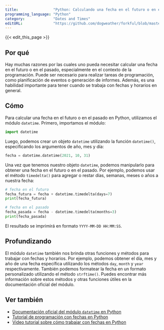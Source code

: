 ```yaml
---
title:                "Python: Calculando una fecha en el futuro o en el pasado."
programming_language: "Python"
category:             "Dates and Times"
editURL:              "https://github.com/dogweather/forkful/blob/master/content/es/python/calculating-a-date-in-the-future-or-past.md"
---
```


{{< edit_this_page >}}

## Por qué

Hay muchas razones por las cuales uno pueda necesitar calcular una fecha en el futuro o en el pasado, especialmente en el contexto de la programación. Puede ser necesario para realizar tareas de programación, como planificación de eventos o generación de informes. Además, es una habilidad importante para tener cuando se trabaja con fechas y horarios en general.

## Cómo

Para calcular una fecha en el futuro o en el pasado en Python, utilizamos el módulo `datetime`. Primero, importamos el módulo:

```Python
import datetime
```

Luego, podemos crear un objeto `datetime` utilizando la función `datetime()`, especificando los argumentos de año, mes y día:

```Python
fecha = datetime.datetime(2021, 10, 31)
```

Una vez que tenemos nuestro objeto `datetime`, podemos manipularlo para obtener una fecha en el futuro o en el pasado. Por ejemplo, podemos usar el método `timedelta()` para agregar o restar días, semanas, meses o años a nuestra fecha:

```Python
# fecha en el futuro
fecha_futura = fecha + datetime.timedelta(days=7)
print(fecha_futura)

# fecha en el pasado
fecha_pasada = fecha - datetime.timedelta(months=3)
print(fecha_pasada)
```

El resultado se imprimirá en formato `YYYY-MM-DD HH:MM:SS`.

## Profundizando

El módulo `datetime` también nos brinda otras funciones y métodos para trabajar con fechas y horarios. Por ejemplo, podemos obtener el día, mes y año de una fecha específica utilizando los métodos `day`, `month` y `year` respectivamente. También podemos formatear la fecha en un formato personalizado utilizando el método `strftime()`. Puedes encontrar más información sobre estos métodos y otras funciones útiles en la documentación oficial del módulo.

## Ver también

- [Documentación oficial del módulo `datetime` en Python](https://docs.python.org/es/3/library/datetime.html)
- [Tutorial de programación con fechas en Python](https://realpython.com/python-datetime/)
- [Video tutorial sobre cómo trabajar con fechas en Python](https://www.youtube.com/watch?v=eirjjyP2qcQ)